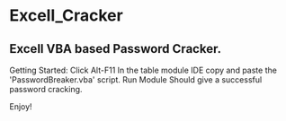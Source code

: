 # Excell_Cracker
Excell VBA based Password Cracker.
---
Getting Started:
Click Alt-F11
In the table module IDE copy and paste the 'PasswordBreaker.vba' script.
Run Module
Should give a successful password cracking.

Enjoy!
